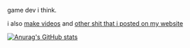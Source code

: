 game dev i think. 

i also [make videos](youtube.com/stuarttmcoded) and [other shit that i posted on my website](mcoded.repl.co/downloads)

[![Anurag's GitHub stats](https://github-readme-stats.vercel.app/api?username=RealMCoded&count_private=true)](https://github.com/anuraghazra/github-readme-stats)
